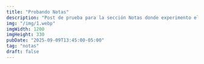 ```yaml
---
title: "Probando Notas"
description: "Post de prueba para la sección Notas donde experimento el flujo con Astro + Markdown; aquí dejo ideas rápidas, enlaces útiles y pensamientos sueltos. La idea es comprobar que todo renderiza bien (listas, imágenes, fechas y etiquetas) y, de paso, usar este espacio como cuaderno público para bocetar, iterar y registrar lo que voy aprendiendo día a día sin filtros ni ediciones largas ._."
img: "/img/1.webp"
imgWidth: 1200
imgHeight: 330
pubDate: "2025-09-09T13:45:00-05:00"
tag: "notas"
draft: false
---
```

